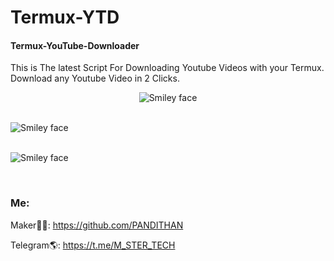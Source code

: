 # Termux-YTD
#### Termux-YouTube-Downloader
This is The latest Script For Downloading Youtube Videos with your Termux. Download any Youtube Video in 2 Clicks.
<p align="center">
<img alt="Smiley face" src="https://telegra.ph/file/16123264fbd142324bbf2.jpg">
</p>
<br>

<img alt="Smiley face" src="https://telegra.ph/file/b91ec9895c4187498b258.jpg">
</p>
<br>

<img alt="Smiley face" src="https://telegra.ph/file/65d44dda712eb0ac6810b.jpg">
</p>
<br>

### Me:
Maker👨‍💻: https://github.com/PANDITHAN <br>

Telegram🌎: https://t.me/M_STER_TECH <br>

<br>
<br>
